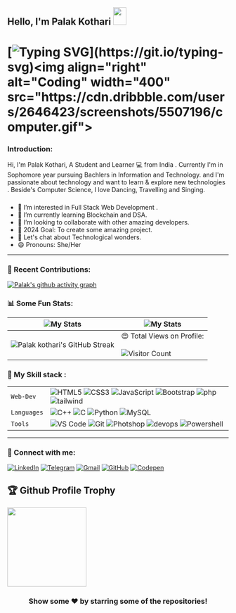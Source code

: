 ## Hello, I'm Palak Kothari <img src="https://raw.githubusercontent.com/MartinHeinz/MartinHeinz/master/wave.gif" width="30px" height="40px"> 

# [![Typing SVG](https://readme-typing-svg.herokuapp.com?lines=A+Full+Stack+Web+Developer!!;A+Passionate+Coder!!;A+Multitasker!!)](https://git.io/typing-svg)<img align="right" alt="Coding" width="400" src="https://cdn.dribbble.com/users/2646423/screenshots/5507196/computer.gif">


### Introduction:

Hi, I'm Palak Kothari, A Student and Learner 💻 from India . Currently I'm in Sophomore year pursuing Bachlers in Information and Technology. and I'm passionate about technology and want to learn & explore new technologies . Beside's Computer Science, I love Dancing, Travelling and Singing.




###
- 👀 I’m interested in Full Stack Web Development .
- 🌱 I’m currently learning Blockchain and DSA.
- 💞️ I’m looking to collaborate with other amazing developers.
- 🥅 2024 Goal: To create some amazing project.
- 💬 Let's chat about Technological wonders.
- 😄 Pronouns: She/Her

---
### 🧾 Recent Contributions:
[![Palak's  github activity graph](https://activity-graph.herokuapp.com/graph?username=Palakkotharii&theme=react-dark)](https://github.com/Palakkotharii/)

### 📊 Some Fun Stats:
| ![My Stats](https://github-readme-stats.vercel.app/api?username=Palakkotharii&theme=midnight-purple) | ![My Stats](https://github-readme-stats.vercel.app/api/top-langs/?username=Palakkotharii&theme=midnight-purple) |
| --- | --- |
| ![Palak kothari's GitHub Streak](https://github-readme-streak-stats.herokuapp.com/?user=Palakkotharii&theme=vision-friendly-dark) | 😍 Total Views on Profile:<br><br> ![Visitor Count](https://profile-counter.glitch.me/Palakkotharii/count.svg) |


### 🍁 My Skill stack :

|               |           |
|       ---     |    ---    |
| `Web-Dev`     | ![HTML5](https://img.shields.io/badge/-HTML5-CC2400?style=for-the-badge&logo=html5&logoColor=white) ![CSS3](https://img.shields.io/badge/-CSS3-E24800?style=for-the-badge&logo=css3) ![JavaScript](https://img.shields.io/badge/-JavaScript-FE7601?style=for-the-badge&logo=javascript) ![Bootstrap](https://img.shields.io/badge/bootstrap-FE9A00?style=for-the-badge&logo=bootstrap&logoColor=white) ![php](https://img.shields.io/badge/PHP-777BB4?style=for-the-badge&logo=php&logoColor=white) ![tailwind](https://img.shields.io/badge/Tailwind_CSS-38B2AC?style=for-the-badge&logo=tailwind-css&logoColor=white) |
| `Languages`   | ![C++](https://img.shields.io/badge/-C++-034D9A?style=for-the-badge&logo=c%2B%2B) ![C](https://img.shields.io/badge/-C-034D9A?style=for-the-badge&logo=c%2B%2B) ![Python](https://img.shields.io/badge/-Python-1F65AC?style=for-the-badge&logo=Python&logoColor=white) ![MySQL](https://img.shields.io/badge/-MySQL-307BBD?style=for-the-badge&logo=mysql&logoColor=white)|
| `Tools`       | ![VS Code](https://img.shields.io/badge/Visual_Studio_Code-5D1A60?style=for-the-badge&logo=visual%20studio%20code&logoColor=white) ![Git](https://img.shields.io/badge/Git-682181?style=for-the-badge&logo=git&logoColor=white) ![Photshop](https://img.shields.io/badge/Adobe%20Photoshop-31A8FF?style=for-the-badge&logo=Adobe%20Photoshop&logoColor=black) ![devops](https://img.shields.io/badge/-devops-034D9A?style=for-the-badge&logo=devops%2B%2B) ![Powershell](https://img.shields.io/badge/powershell-5391FE?style=for-the-badge&logo=powershell&logoColor=white) |


___  



### 🤝 Connect with me:

[![LinkedIn](https://img.shields.io/badge/LinkedIn-0077B5?style=for-the-badge&logo=linkedin&logoColor=white)](https://www.linkedin.com/in/palak-kothari-a8902b21a/)
[![Telegram](https://img.shields.io/badge/Telegram-2CA5E0?style=for-the-badge&logo=telegram&logoColor=white)](https://t.me/Kriya)
[![Gmail](https://img.shields.io/badge/Gmail-D14836?style=for-the-badge&logo=gmail&logoColor=white)](mailto:palakkothari267@gmail.com)
[![GitHub](https://img.shields.io/badge/GitHub-100000?style=for-the-badge&logo=github&logoColor=white)](https://github.com/Palakkotharii)
[![Codepen](https://img.shields.io/badge/Codepen-000000?style=for-the-badge&logo=codepen&logoColor=white)](https://codepen.io/palak-kothari)


<h2>🏆 Github Profile Trophy</h2>
<a href="https://github.com/ryo-ma/github-profile-trophy">
  <img height="180" src="https://github-profile-trophy.vercel.app/?username=Palakkotharii&column=8&theme=algolia&no-frame=true"/>
</a>


<div align="center">
  
### Show some ❤️ by starring some of the repositories!
</div>
